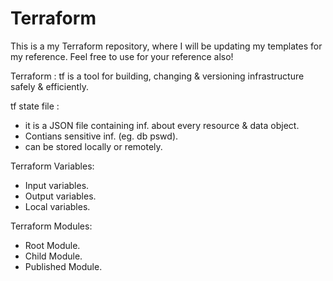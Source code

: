 # Terraform
This is a my Terraform repository, where I will be updating my templates for my reference.
Feel free to use for your reference also!


Terraform : tf is a tool for building, changing & versioning infrastructure safely & efficiently.

tf state file : 
- it is a JSON file containing inf. about every resource & data object.
- Contians sensitive inf. (eg. db pswd).
- can be stored locally or remotely.


Terraform Variables:

- Input variables.
- Output variables.
- Local variables.


Terraform Modules:

- Root Module.
- Child Module.
- Published Module.
